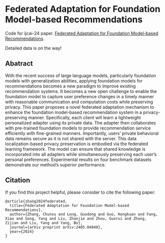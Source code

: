 # Federated Adaptation for Foundation Model-based Recommendations
Code for ijcai-24 paper. [Federated Adaptation for Foundation Model-based Recommendations](https://arxiv.org/pdf/2405.04840).

Detailed data is on the way!

## Abatract
With the recent success of large language models, particularly foundation models with generalization abilities, applying foundation models for recommendations becomes a new paradigm to improve existing recommendation systems. It becomes a new open challenge to enable the foundation model to capture user preference changes in a timely manner with reasonable communication and computation costs while preserving privacy. This paper proposes a novel federated adaptation mechanism to enhance the foundation model-based recommendation system in a privacy-preserving manner. Specifically, each client will learn a lightweight personalized adapter using its private data. The adapter then collaborates with pre-trained foundation models to provide recommendation service efficiently with fine-grained manners. Importantly, users’ private behavioral data remains secure as it is not shared with the server. This data localization-based privacy preservation is embodied via the federated learning framework. The model can ensure that shared knowledge is incorporated into all adapters while simultaneously preserving each user’s personal preferences. Experimental results on four benchmark datasets demonstrate our method’s superior performance.


## Citation
If you find this project helpful, please consider to cite the following paper:

```
@article{zhang2024federated,
  title={Federated Adaptation for Foundation Model-based Recommendations},
  author={Zhang, Chunxu and Long, Guodong and Guo, Hongkuan and Fang, Xiao and Song, Yang and Liu, Zhaojie and Zhou, Guorui and Zhang, Zijian and Liu, Yang and Yang, Bo},
  journal={arXiv preprint arXiv:2405.04840},
  year={2024}
}
```
